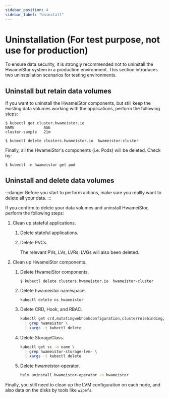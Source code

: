 ```yaml
---
sidebar_position: 4
sidebar_label: "Uninstall"
---
```


# Uninstallation (For test purpose, not use for production)

To ensure data security, it is strongly recommended not to uninstall the HwameiStor system in a production environment.
This section introduces two uninstallation scenarios for testing environments.

## Uninstall but retain data volumes

If you want to uninstall the HwameiStor components, but still keep the existing data volumes working with the applications, perform the following steps:

```console
$ kubectl get cluster.hwameistor.io
NAME             AGE
cluster-sample   21m

$ kubectl delete clusters.hwameistor.io  hwameistor-cluster
```

Finally, all the HwameiStor's components (i.e. Pods) will be deleted. Check by:

```console
$ kubectl -n hwameistor get pod
```

## Uninstall and delete data volumes

:::danger
Before you start to perform actions, make sure you reallly want to delete all your data.
:::

If you confirm to delete your data volumes and uninstall HwameiStor, perform the following steps:

1. Clean up stateful applications.

   1. Delete stateful applications.

   1. Delete PVCs.

      The relevant PVs, LVs, LVRs, LVGs will also been deleted.

1. Clean up HwameiStor components.

   1. Delete HwameiStor components.

      ```console
      $ kubectl delete clusters.hwameistor.io  hwameistor-cluster
      ```

   2. Delete hwameistor namespace.

      ```console
      kubectl delete ns hwameistor
      ```

   3. Delete CRD, Hook, and RBAC.

      ```bash
      kubectl get crd,mutatingwebhookconfiguration,clusterrolebinding,clusterrole -o name \
        | grep hwameistor \
        | xargs -t kubectl delete
      ```

   4. Delete StorageClass.

      ```bash
      kubectl get sc -o name \
        | grep hwameistor-storage-lvm- \
        | xargs -t kubectl delete
      ```

   5. Delete hwameistor-operator.

      ```bash
      helm uninstall hwameistor-operator -n hwameistor
      ```

Finally, you still need to clean up the LVM configuration on each node, and also data on the disks by tools like `wipefs`.
